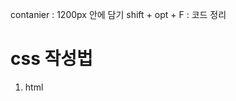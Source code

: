contanier : 1200px 안에 담기
shift + opt + F : 코드 정리

# css 작성법
1. html <style>tag 사용 (select O)
2. link 사용 1순위
3. import 사용하여 css 불러오기 

4. html tag에 직접 style = 사용 
    element.style
    select 가 없음

[box-sizing:border-box] 테두리가 정해진 크기를 초과하지 않음
